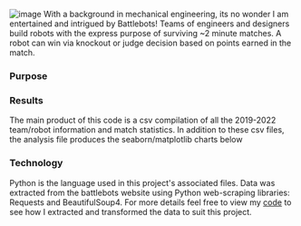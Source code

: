 ![image](https://github.com/mrsbarker/portfolio/assets/65389492/4be09262-2668-41d2-9bd8-65b6b6e3f374)
With a background in mechanical engineering, its no wonder I am entertained and intrigued by Battlebots! Teams of engineers and designers build robots with the express purpose of surviving ~2 minute matches. A robot can win via knockout or judge decision based on points earned in the match. 
### Purpose
### Results
The main product of this code is a csv compilation of all the 2019-2022 team/robot information and match statistics. In addition to these csv files, the analysis file produces the seaborn/matplotlib charts below
### Technology
Python is the language used in this project's associated files. Data was extracted from the battlebots website using Python web-scraping libraries: Requests and BeautifulSoup4. 
For more details feel free to view my [code](bb-create-csv.py) to see how I extracted and transformed the data to suit this project.
